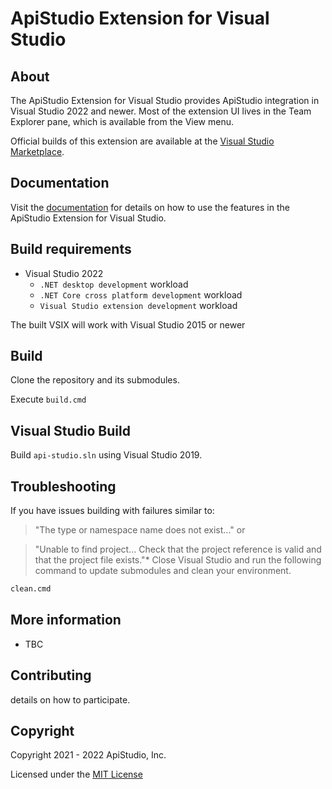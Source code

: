 # ApiStudio Extension for Visual Studio

## About

The ApiStudio Extension for Visual Studio provides ApiStudio integration in Visual Studio 2022 and newer.
Most of the extension UI lives in the Team Explorer pane, which is available from the View menu.

Official builds of this extension are available at the [Visual Studio Marketplace](https://marketplace.visualstudio.com/items?itemName=ApiStudio.ApiStudioExtensionforVisualStudio).

## Documentation
Visit the [documentation](https://ApiStudio.com/ApiStudio/VisualStudio/tree/master/docs) for details on how to use the features in the ApiStudio Extension for Visual Studio.

## Build requirements

* Visual Studio 2022
  * `.NET desktop development` workload
  * `.NET Core cross platform development` workload
  * `Visual Studio extension development` workload

The built VSIX will work with Visual Studio 2015 or newer

## Build

Clone the repository and its submodules.

Execute `build.cmd`

## Visual Studio Build

Build `api-studio.sln` using Visual Studio 2019.

## Troubleshooting

If you have issues building with failures similar to:

> "The type or namespace name does not exist..."
or

> "Unable to find project... Check that the project reference is valid and that the project file exists."*
Close Visual Studio and run the following command to update submodules and clean your environment.

```txt
clean.cmd
```

## More information
- TBC

## Contributing

details on how to participate.

## Copyright

Copyright 2021 - 2022 ApiStudio, Inc.

Licensed under the [MIT License](.\src\LICENSE.md)